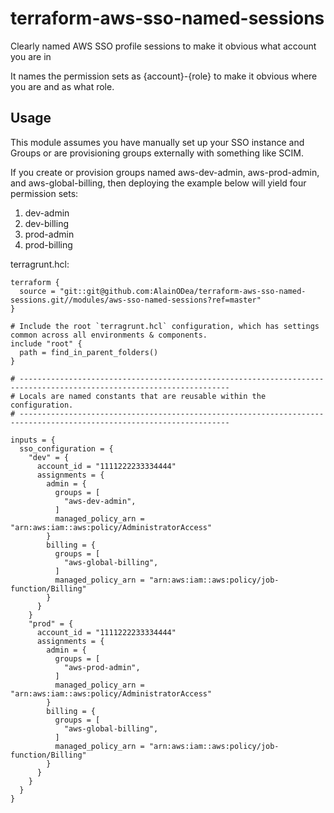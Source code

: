 # terraform-aws-sso-named-sessions
Clearly named AWS SSO profile sessions to make it obvious what account you are in

It names the permission sets as {account}-{role} to make it obvious where you
are and as what role.

## Usage

This module assumes you have manually set up your SSO instance and Groups or
are provisioning groups externally with something like SCIM.

If you create or provision groups named aws-dev-admin, aws-prod-admin, and
aws-global-billing, then deploying the example below will yield four permission sets:

1. dev-admin
2. dev-billing
3. prod-admin
4. prod-billing

terragrunt.hcl:
```hcl
terraform {
  source = "git::git@github.com:AlainODea/terraform-aws-sso-named-sessions.git//modules/aws-sso-named-sessions?ref=master"
}

# Include the root `terragrunt.hcl` configuration, which has settings common across all environments & components.
include "root" {
  path = find_in_parent_folders()
}

# ---------------------------------------------------------------------------------------------------------------------
# Locals are named constants that are reusable within the configuration.
# ---------------------------------------------------------------------------------------------------------------------

inputs = {
  sso_configuration = {
    "dev" = {
      account_id = "1111222233334444"
      assignments = {
        admin = {
          groups = [
            "aws-dev-admin",
          ]
          managed_policy_arn = "arn:aws:iam::aws:policy/AdministratorAccess"
        }
        billing = {
          groups = [
            "aws-global-billing",
          ]
          managed_policy_arn = "arn:aws:iam::aws:policy/job-function/Billing"
        }
      }
    }
    "prod" = {
      account_id = "1111222233334444"
      assignments = {
        admin = {
          groups = [
            "aws-prod-admin",
          ]
          managed_policy_arn = "arn:aws:iam::aws:policy/AdministratorAccess"
        }
        billing = {
          groups = [
            "aws-global-billing",
          ]
          managed_policy_arn = "arn:aws:iam::aws:policy/job-function/Billing"
        }
      }
    }
  }
}
```